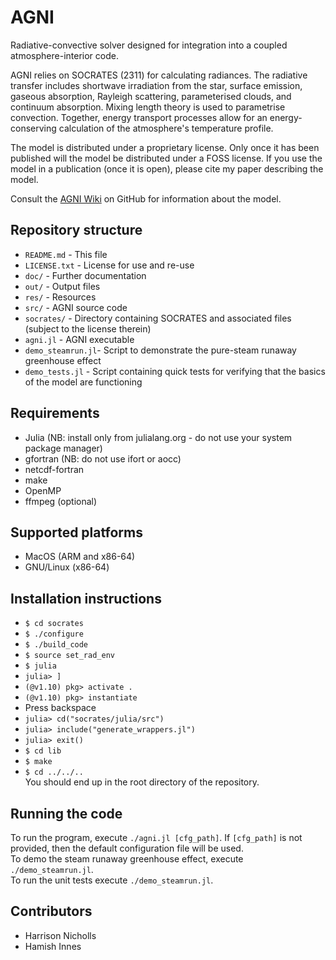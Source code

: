 # AGNI
Radiative-convective solver designed for integration into a coupled atmosphere-interior code.   

AGNI relies on SOCRATES (2311) for calculating radiances. The radiative transfer includes shortwave irradiation from the star, surface emission, gaseous absorption, Rayleigh scattering, parameterised clouds, and continuum absorption. Mixing length theory is used to parametrise convection. Together, energy transport processes allow for an energy-conserving calculation of the atmosphere's temperature profile.      

The model is distributed under a proprietary license. Only once it has been published will the model be distributed under a FOSS license. If you use the model in a publication (once it is open), please cite my paper describing the model.

Consult the [AGNI Wiki](https://github.com/nichollsh/AGNI/wiki) on GitHub for information about the model. 
    
## Repository structure 
* `README.md`       - This file
* `LICENSE.txt`     - License for use and re-use
* `doc/`            - Further documentation
* `out/`            - Output files
* `res/`            - Resources
* `src/`            - AGNI source code
* `socrates/`       - Directory containing SOCRATES and associated files (subject to the license therein)
* `agni.jl`         - AGNI executable
* `demo_steamrun.jl`- Script to demonstrate the pure-steam runaway greenhouse effect
* `demo_tests.jl`   - Script containing quick tests for verifying that the basics of the model are functioning


## Requirements
* Julia (NB: install only from julialang.org - do not use your system package manager)
* gfortran (NB: do not use ifort or aocc)
* netcdf-fortran
* make
* OpenMP
* ffmpeg (optional)

## Supported platforms
* MacOS (ARM and x86-64)
* GNU/Linux (x86-64)

## Installation instructions
- `$ cd socrates`
- `$ ./configure`
- `$ ./build_code`
- `$ source set_rad_env`
- `$ julia`
- `julia> ]`
-  `(@v1.10) pkg> activate .`
-  `(@v1.10) pkg> instantiate`
-  Press backspace
-  `julia> cd("socrates/julia/src")`
-  `julia> include("generate_wrappers.jl")`
-  `julia> exit()`
-  `$ cd lib`
-  `$ make`
-  `$ cd ../../..`   
You should end up in the root directory of the repository.    

## Running the code
To run the program, execute `./agni.jl [cfg_path]`. If `[cfg_path]` is not provided, then the default configuration file will be used.       
To demo the steam runaway greenhouse effect, execute `./demo_steamrun.jl`.     
To run the unit tests execute `./demo_steamrun.jl`.     

## Contributors
* Harrison Nicholls
* Hamish Innes


